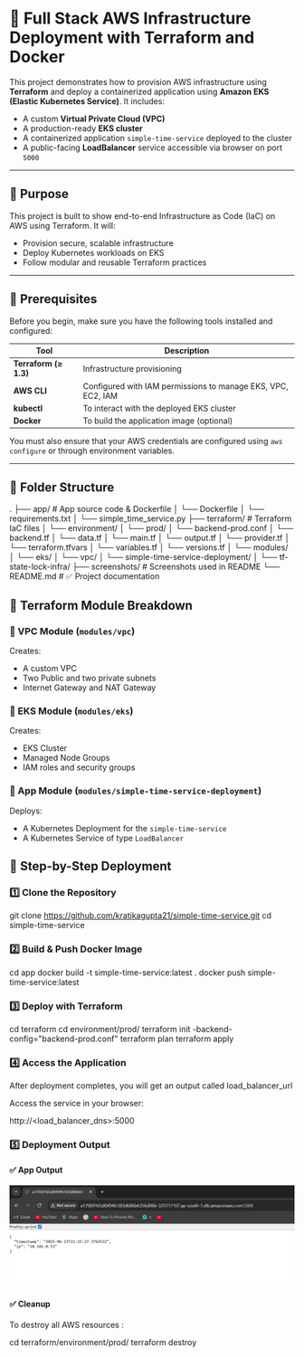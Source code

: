 # 🚀 Full Stack AWS Infrastructure Deployment with Terraform and Docker

This project demonstrates how to provision AWS infrastructure using **Terraform** and deploy a containerized application using **Amazon EKS (Elastic Kubernetes Service)**. It includes:

- A custom **Virtual Private Cloud (VPC)**
- A production-ready **EKS cluster**
- A containerized application `simple-time-service` deployed to the cluster
- A public-facing **LoadBalancer** service accessible via browser on port `5000`

---

## 📌 Purpose

This project is built to show end-to-end Infrastructure as Code (IaC) on AWS using Terraform. It will:

- Provision secure, scalable infrastructure
- Deploy Kubernetes workloads on EKS
- Follow modular and reusable Terraform practices

---

## 🧰 Prerequisites

Before you begin, make sure you have the following tools installed and configured:

| Tool | Description |
|------|-------------|
| **Terraform (≥ 1.3)** | Infrastructure provisioning |
| **AWS CLI** | Configured with IAM permissions to manage EKS, VPC, EC2, IAM |
| **kubectl** | To interact with the deployed EKS cluster |
| **Docker** | To build the application image (optional) |

You must also ensure that your AWS credentials are configured using `aws configure` or through environment variables.

---

## 📁 Folder Structure

.
├── app/ # App source code & Dockerfile
│ └── Dockerfile
│ └── requirements.txt
│ └── simple_time_service.py
├── terraform/ # Terraform IaC files
│ └── environment/
│ └── prod/
│ └── backend-prod.conf
│ └── backend.tf
│ └── data.tf
│ └── main.tf
│ └── output.tf
│ └── provider.tf
│ └── terraform.tfvars
│ └── variables.tf
│ └── versions.tf
│ └── modules/
│ └── eks/
│ └── vpc/
│ └── simple-time-service-deployment/
│ └── tf-state-lock-infra/
├── screenshots/ # Screenshots used in README
└── README.md # ✅ Project documentation


## 🧱 Terraform Module Breakdown

### 🔹 VPC Module (`modules/vpc`)
Creates:
- A custom VPC
- Two Public and two private subnets
- Internet Gateway and NAT Gateway

### 🔹 EKS Module (`modules/eks`)
Creates:
- EKS Cluster
- Managed Node Groups
- IAM roles and security groups

### 🔹 App Module (`modules/simple-time-service-deployment`)
Deploys:
- A Kubernetes Deployment for the `simple-time-service`
- A Kubernetes Service of type `LoadBalancer`


## 🚀 Step-by-Step Deployment

### 1️⃣ Clone the Repository

git clone https://github.com/kratikagupta21/simple-time-service.git
cd simple-time-service

### 2️⃣ Build & Push Docker Image

cd app
docker build -t simple-time-service:latest .
docker push simple-time-service:latest

### 3️⃣ Deploy with Terraform

cd terraform
cd environment/prod/
terraform init -backend-config="backend-prod.conf"
terraform plan
terraform apply

### 4️⃣ Access the Application 

After deployment completes, you will get an output called load_balancer_url

Access the service in your browser:

http://<load_balancer_dns>:5000

### 5️⃣ Deployment Output

#### ✅ App Output
![App Output](screenshots/app-output.png)

#### ✅ Cleanup

To destroy all AWS resources :

cd terraform/environment/prod/
terraform destroy